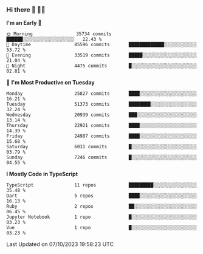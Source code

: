 ### Hi there 👋 🧑‍💻



<!--START_SECTION:waka-->
**I'm an Early 🐤** 

```text
🌞 Morning                35734 commits       ██████░░░░░░░░░░░░░░░░░░░   22.43 % 
🌆 Daytime                85596 commits       █████████████░░░░░░░░░░░░   53.72 % 
🌃 Evening                33519 commits       █████░░░░░░░░░░░░░░░░░░░░   21.04 % 
🌙 Night                  4475 commits        █░░░░░░░░░░░░░░░░░░░░░░░░   02.81 % 
```
📅 **I'm Most Productive on Tuesday** 

```text
Monday                   25827 commits       ████░░░░░░░░░░░░░░░░░░░░░   16.21 % 
Tuesday                  51373 commits       ████████░░░░░░░░░░░░░░░░░   32.24 % 
Wednesday                20939 commits       ███░░░░░░░░░░░░░░░░░░░░░░   13.14 % 
Thursday                 22921 commits       ████░░░░░░░░░░░░░░░░░░░░░   14.39 % 
Friday                   24987 commits       ████░░░░░░░░░░░░░░░░░░░░░   15.68 % 
Saturday                 6031 commits        █░░░░░░░░░░░░░░░░░░░░░░░░   03.79 % 
Sunday                   7246 commits        █░░░░░░░░░░░░░░░░░░░░░░░░   04.55 % 
```


**I Mostly Code in TypeScript** 

```text
TypeScript               11 repos            █████████░░░░░░░░░░░░░░░░   35.48 % 
Dart                     5 repos             ████░░░░░░░░░░░░░░░░░░░░░   16.13 % 
Ruby                     2 repos             ██░░░░░░░░░░░░░░░░░░░░░░░   06.45 % 
Jupyter Notebook         1 repo              █░░░░░░░░░░░░░░░░░░░░░░░░   03.23 % 
Vue                      1 repo              █░░░░░░░░░░░░░░░░░░░░░░░░   03.23 % 
```




 Last Updated on 07/10/2023 19:58:23 UTC
<!--END_SECTION:waka-->


